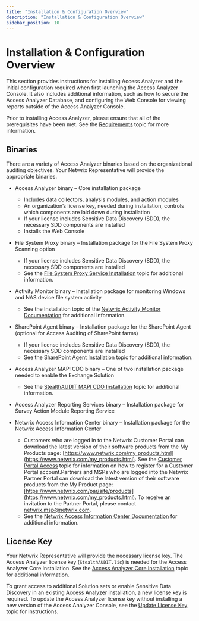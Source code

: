 ```yaml
---
title: "Installation & Configuration Overview"
description: "Installation & Configuration Overview"
sidebar_position: 10
---
```


# Installation & Configuration Overview

This section provides instructions for installing Access Analyzer and the initial configuration
required when first launching the Access Analyzer Console. It also includes additional information,
such as how to secure the Access Analyzer Database, and configuring the Web Console for viewing
reports outside of the Access Analyzer Console.

Prior to installing Access Analyzer, please ensure that all of the prerequisites have been met. See
the [Requirements](/docs/accessanalyzer/12.0/requirements/overview.md) topic for more information.

## Binaries

There are a variety of Access Analyzer binaries based on the organizational auditing objectives.
Your Netwrix Representative will provide the appropriate binaries.

- Access Analyzer binary – Core installation package

    - Includes data collectors, analysis modules, and action modules
    - An organization’s license key, needed during installation, controls which components are laid
      down during installation
    - If your license includes Sensitive Data Discovery (SDD), the necessary SDD components are
      installed
    - Installs the Web Console

- File System Proxy binary – Installation package for the File System Proxy Scanning option

    - If your license includes Sensitive Data Discovery (SDD), the necessary SDD components are
      installed
    - See the [File System Proxy Service Installation](/docs/accessanalyzer/12.0/install/filesystemproxy/wizard.md) topic for
      additional information.

- Activity Monitor binary – Installation package for monitoring Windows and NAS device file system
  activity

    - See the Installation topic of the
      [Netwrix Activity Monitor Documentation](https://helpcenter.netwrix.com/category/activitymonitor)
      for additional information.

- SharePoint Agent binary – Installation package for the SharePoint Agent (optional for Access
  Auditing of SharePoint farms)

    - If your license includes Sensitive Data Discovery (SDD), the necessary SDD components are
      installed
    - See the [SharePoint Agent Installation](/docs/accessanalyzer/12.0/install/sharepointagent/overview.md) topic for additional
      information.

- Access Analyzer MAPI CDO binary – One of two installation package needed to enable the Exchange
  Solution

    - See the
      [StealthAUDIT MAPI CDO Installation](/docs/accessanalyzer/12.0/stealthaudit/install_guides/mapi_cdo_install/stealthaudit_mapi_cdo_installation.md)
      topic for additional information.

- Access Analyzer Reporting Services binary – Installation package for Survey Action Module
  Reporting Service
- Netwrix Access Information Center binary – Installation package for the Netwrix Access Information
  Center

    - Customers who are logged in to the Netwrix Customer Portal can download the latest version of
      their software products from the My Products page:
      [https://www.netwrix.com/my_products.html](https://www.netwrix.com/my_products.html). See the
      [Customer Portal Access](https://helpcenter.netwrix.com/bundle/NetwrixCustomerPortalAccess/page/Customer_Portal_Access.html)
      topic for information on how to register for a Customer Portal account.Partners and MSPs who
      are logged into the Netwrix Partner Portal can download the latest version of their software
      products from the My Product page:
      [https://www.netwrix.com/par/site/products](https://www.netwrix.com/my_products.html). To
      receive an invitation to the Partner Portal, please contact
      [netwrix.msp@netwrix.com](http://netwrix.msp@netwrix.com/).
    - See the
      [Netwrix Access Information Center Documentation](https://helpcenter.netwrix.com/category/accessinformationcenter)
      for additional information.

## License Key

Your Netwrix Representative will provide the necessary license key. The Access Analyzer license key
(`StealthAUDIT.lic`) is needed for the Access Analyzer Core Installation. See the
[Access Analyzer Core Installation](/docs/accessanalyzer/12.0/install/application/wizard.md) topic for additional information.

To grant access to additional Solution sets or enable Sensitive Data Discovery in an existing Access
Analyzer installation, a new license key is required. To update the Access Analyzer license key
without installing a new version of the Access Analyzer Console, see the
[Update License Key](/docs/accessanalyzer/12.0/install/application/updatelicense.md) topic for instructions.
